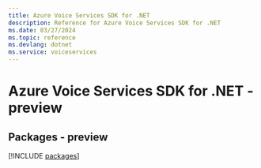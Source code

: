 ```yaml
---
title: Azure Voice Services SDK for .NET
description: Reference for Azure Voice Services SDK for .NET
ms.date: 03/27/2024
ms.topic: reference
ms.devlang: dotnet
ms.service: voiceservices
---
```

# Azure Voice Services SDK for .NET - preview
## Packages - preview
[!INCLUDE [packages](voice-services-index.md)]
